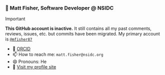 ### 👋 Matt Fisher, Software Developer @ NSIDC

> [!IMPORTANT]
>
> **This GitHub account is inactive.** It still contains all my past comments, reviews, issues, etc. but commits have been migrated.
> My primary account is [`@mfisher87`](https://github.com/mfisher87)

- 🧪 [ORCID](https://orcid.org/0000-0003-3260-5445)
- 📫 How to reach me: `matt.fisher@nsidc.org`
- 😄 Pronouns: He
- 📄 [Visit my profile site](https://mfisher87.github.io)
